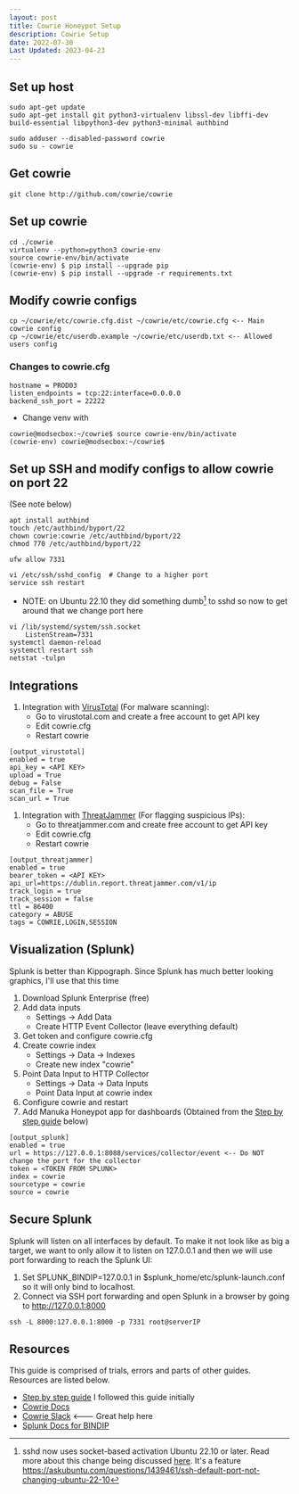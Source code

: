```yaml
---
layout: post
title: Cowrie Honeypot Setup
description: Cowrie Setup
date: 2022-07-30
Last Updated: 2023-04-23
---
```


## Set up host
```
sudo apt-get update
sudo apt-get install git python3-virtualenv libssl-dev libffi-dev build-essential libpython3-dev python3-minimal authbind

sudo adduser --disabled-password cowrie
sudo su - cowrie
```
## Get cowrie
```
git clone http://github.com/cowrie/cowrie
```

## Set up cowrie
```
cd ./cowrie
virtualenv --python=python3 cowrie-env
source cowrie-env/bin/activate
(cowrie-env) $ pip install --upgrade pip
(cowrie-env) $ pip install --upgrade -r requirements.txt
```

## Modify cowrie configs 
```
cp ~/cowrie/etc/cowrie.cfg.dist ~/cowrie/etc/cowrie.cfg <-- Main cowrie config
cp ~/cowrie/etc/userdb.example ~/cowrie/etc/userdb.txt <-- Allowed users config
```

### Changes to cowrie.cfg
```
hostname = PROD03
listen_endpoints = tcp:22:interface=0.0.0.0
backend_ssh_port = 22222
```
* Change venv with 
```
cowrie@modsecbox:~/cowrie$ source cowrie-env/bin/activate
(cowrie-env) cowrie@modsecbox:~/cowrie$
```

## Set up SSH and modify configs to allow cowrie on port 22 
(See note below)
```
apt install authbind
touch /etc/authbind/byport/22
chown cowrie:cowrie /etc/authbind/byport/22
chmod 770 /etc/authbind/byport/22

ufw allow 7331

vi /etc/ssh/sshd_config  # Change to a higher port
service ssh restart
```

* NOTE: on Ubuntu 22.10 they did something dumb[^1] to sshd so now to get around that we change port here
```
vi /lib/systemd/system/ssh.socket
    ListenStream=7331
systemctl daemon-reload
systemctl restart ssh
netstat -tulpn
```

## Integrations

1. Integration with [VirusTotal](https://www.virustotal.com/) (For malware scanning):
    - Go to virustotal.com and create a free account to get API key
    - Edit cowrie.cfg
    - Restart cowrie
```
[output_virustotal]
enabled = true
api_key = <API KEY>
upload = True
debug = False
scan_file = True
scan_url = True
```
1. Integration with [ThreatJammer](https://threatjammer.com/) (For flagging suspicious IPs):
    - Go to threatjammer.com and create free account to get API key
    - Edit cowrie.cfg
    - Restart cowrie
```
[output_threatjammer]
enabled = true
bearer_token = <API KEY>
api_url=https://dublin.report.threatjammer.com/v1/ip
track_login = true
track_session = false
ttl = 86400
category = ABUSE
tags = COWRIE,LOGIN,SESSION
```
 
## Visualization (Splunk)
Splunk is better than Kippograph. Since Splunk has much better looking graphics, I'll use that this time

1. Download Splunk Enterprise (free)
2. Add data inputs
    - Settings -> Add Data
    - Create HTTP Event Collector (leave everything default)
3. Get token and configure cowrie.cfg
4. Create cowrie index
    - Settings -> Data -> Indexes
    - Create new index "cowrie" 
5. Point Data Input to HTTP Collector
    - Settings -> Data -> Data Inputs
    - Point Data Input at cowrie index
6. Configure cowrie and restart
7. Add Manuka Honeypot app for dashboards (Obtained from the [Step by step guide](https://medium.com/@galolbardes/learn-how-to-deploy-a-honeypot-and-visualise-its-data-step-by-step-ea3cd3f25822) below)
   

```
[output_splunk]
enabled = true
url = https://127.0.0.1:8088/services/collector/event <-- Do NOT change the port for the collector
token = <TOKEN FROM SPLUNK>
index = cowrie
sourcetype = cowrie
source = cowrie
```

## Secure Splunk
Splunk will listen on all interfaces by default.  To make it not look like as big a target, we want to only allow it to listen on 127.0.0.1 and then we will use port forwarding to reach the Splunk UI:

1. Set SPLUNK_BINDIP=127.0.0.1 in $splunk_home/etc/splunk-launch.conf so it will only bind to localhost.
2. Connect via SSH port forwarding and open Splunk in a browser by going to http://127.0.0.1:8000

```
ssh -L 8000:127.0.0.1:8000 -p 7331 root@serverIP
```

## Resources 
This guide is comprised of trials, errors and parts of other guides.  Resources are listed below.

- [Step by step guide](https://medium.com/@galolbardes/learn-how-to-deploy-a-honeypot-and-visualise-its-data-step-by-step-ea3cd3f25822) I followed this guide initially
- [Cowrie Docs](https://cowrie.readthedocs.io/en/latest/)
- [Cowrie Slack](https://www.cowrie.org/slack/) <--- Great help here
- [Splunk Docs for BINDIP](http://docs.splunk.com/Documentation/Splunk/4.3.2/Admin/BindSplunktoanIP)

[^1]: sshd now uses socket-based activation Ubuntu 22.10 or later. Read more about this change being discussed [here](https://discourse.ubuntu.com/t/sshd-now-uses-socket-based-activation-ubuntu-22-10-and-later/30189/9).  It's a feature https://askubuntu.com/questions/1439461/ssh-default-port-not-changing-ubuntu-22-10